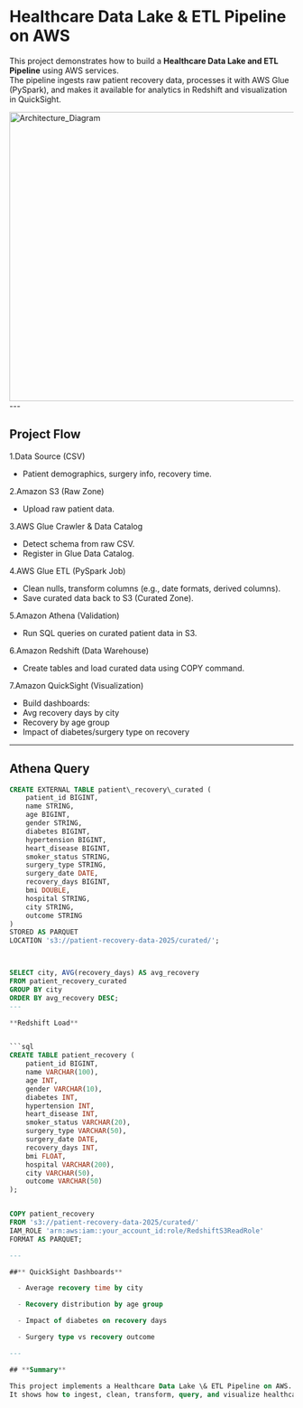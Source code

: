 # Healthcare Data Lake & ETL Pipeline on AWS

This project demonstrates how to build a **Healthcare Data Lake and ETL Pipeline** using AWS services.  
The pipeline ingests raw patient recovery data, processes it with AWS Glue (PySpark), and makes it available for analytics in Redshift and visualization in QuickSight.


<img width="768" height="512" alt="Architecture_Diagram" src="https://github.com/user-attachments/assets/9ae50bff-5bc8-46ae-b06a-358a14b868bd" />
---

## Project Flow



1.Data Source (CSV)
  - Patient demographics, surgery info, recovery time.  

2.Amazon S3 (Raw Zone)  
  - Upload raw patient data.  

3.AWS Glue Crawler \& Data Catalog  
  - Detect schema from raw CSV.  
  - Register in Glue Data Catalog.  

4.AWS Glue ETL (PySpark Job)  
  - Clean nulls, transform columns (e.g., date formats, derived columns).  
  - Save curated data back to S3 (Curated Zone).  

5.Amazon Athena  (Validation) 
  - Run SQL queries on curated patient data in S3.  

6.Amazon Redshift (Data Warehouse) 
  - Create tables and load curated data using COPY command.  

7.Amazon QuickSight (Visualization)

   - Build dashboards:  
   - Avg recovery days by city 
   - Recovery by age group  
   - Impact of diabetes/surgery type on recovery  
------



## Athena Query


``````sql
CREATE EXTERNAL TABLE patient\_recovery\_curated (
    patient_id BIGINT,
    name STRING,
    age BIGINT,
    gender STRING,
    diabetes BIGINT,
    hypertension BIGINT,
    heart_disease BIGINT,
    smoker_status STRING,
    surgery_type STRING,
    surgery_date DATE,
    recovery_days BIGINT,
    bmi DOUBLE,
    hospital STRING,
    city STRING,
    outcome STRING
)
STORED AS PARQUET
LOCATION 's3://patient-recovery-data-2025/curated/';



SELECT city, AVG(recovery_days) AS avg_recovery
FROM patient_recovery_curated
GROUP BY city
ORDER BY avg_recovery DESC;
---

**Redshift Load**


```sql
CREATE TABLE patient_recovery (
    patient_id BIGINT,
    name VARCHAR(100),
    age INT,
    gender VARCHAR(10),
    diabetes INT,
    hypertension INT,
    heart_disease INT,
    smoker_status VARCHAR(20),
    surgery_type VARCHAR(50),
    surgery_date DATE,
    recovery_days INT,
    bmi FLOAT,
    hospital VARCHAR(200),
    city VARCHAR(50),
    outcome VARCHAR(50)
);


COPY patient_recovery
FROM 's3://patient-recovery-data-2025/curated/'
IAM_ROLE 'arn:aws:iam::your_account_id:role/RedshiftS3ReadRole'
FORMAT AS PARQUET;

---

##** QuickSight Dashboards**

  - Average recovery time by city  

  - Recovery distribution by age group  

  - Impact of diabetes on recovery days  

  - Surgery type vs recovery outcome  

---

## **Summary**

This project implements a Healthcare Data Lake \& ETL Pipeline on AWS.  
It shows how to ingest, clean, transform, query, and visualize healthcare data efficiently.





